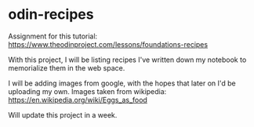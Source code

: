 # odin-recipes
Assignment for this tutorial: https://www.theodinproject.com/lessons/foundations-recipes

With this project, I will be listing recipes I've written down my notebook to memorialize them in the web space.

I will be adding images from google, with the hopes that later on I'd be uploading my own.
Images taken from wikipedia: https://en.wikipedia.org/wiki/Eggs_as_food

Will update this project in a week.